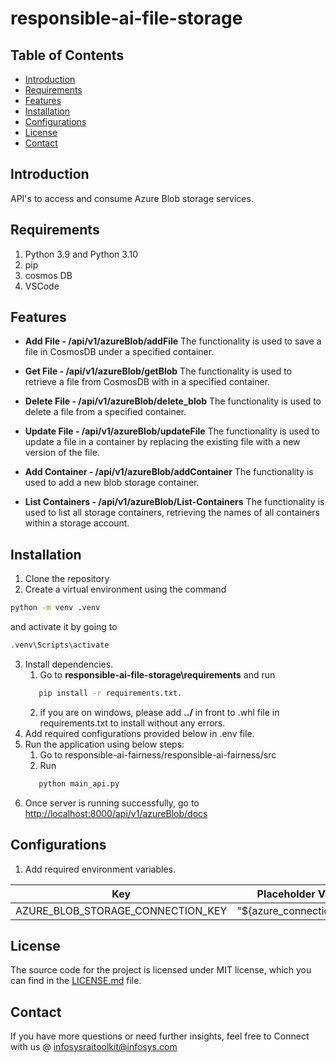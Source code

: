 # responsible-ai-file-storage

## Table of Contents
- [Introduction](#introduction)
- [Requirements](#requirements)
- [Features](#features)
- [Installation](#installation)
- [Configurations](#configurations)
- [License](#license)
- [Contact](#contact)

## Introduction
API's to access and consume Azure Blob storage services.

## Requirements
1. Python 3.9 and Python 3.10
2. pip
3. cosmos DB
4. VSCode

## Features

- **Add File - /api/v1/azureBlob/addFile**
The functionality is used to save a file in CosmosDB under a specified container.

- **Get File - /api/v1/azureBlob/getBlob**
The functionality is used to retrieve a file from CosmosDB with in a specified container.

- **Delete File - /api/v1/azureBlob/delete_blob**
The functionality is used to delete a file from a specified container.

- **Update File - /api/v1/azureBlob/updateFile**
The functionality is used to update a file in a container by replacing the existing file with a new version of the file.

- **Add Container - /api/v1/azureBlob/addContainer**
The functionality is used to add a new blob storage container.

- **List Containers - /api/v1/azureBlob/List-Containers**
The functionality is used to list all storage containers, retrieving the names of all containers within a storage account.

## Installation
1.	Clone the repository
2.	Create a virtual environment using the command 
```bash
python -m venv .venv
```
and activate it by going to
```bash
.venv\Scripts\activate
```
3.	Install dependencies. 
      1. Go to **responsible-ai-file-storage\requirements** and run 
      ```bash 
         pip install -r requirements.txt.
      ```
      2. if you are on windows, please add **../** in front to .whl file in requirements.txt to install without any errors.
4. Add required configurations provided below in .env file.
5. Run the application using below steps:
      1. Go to responsible-ai-fairness/responsible-ai-fairness/src 
      2. Run 
      ```bash 
         python main_api.py 
      ```
6. Once server is running successfully, go to [http://localhost:8000/api/v1/azureBlob/docs](http://localhost:8000/api/v1/azureBlob/docs#/)


## Configurations
1. Add required environment variables.

| Key         | Placeholder Value | sample Value     | Required |
|-------------|-------------------|------------------|----------|
| AZURE_BLOB_STORAGE_CONNECTION_KEY    | "${azure_connection_key}"     | YOUR_CONNECTION_KEY  |  yes     |

## License

The source code for the project is licensed under MIT license, which you can find in the [LICENSE.md](LICENSE.md) file.


## Contact
If you have more questions or need further insights, feel free to Connect with us @ infosysraitoolkit@infosys.com
